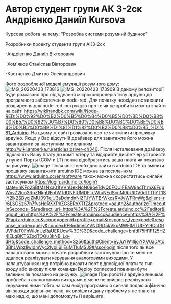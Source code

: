 Автор студент групи АК 3-2ск Андрієнко Даниїл 
Kursova
=======
Курсова робота на тему: "Розробка системи розумний будинок" 

  Розробники проекту студенти групи АК3-2ск

-Андрієгнко Даниїл Вікторович

-Хом'яков Станіслав Вікторович

-Квотченко Дмитро Олександрович

Фото розробленої моделі емуляції розумного дому:
![IMG_20220423_173816](https://user-images.githubusercontent.com/68506045/164910794-6a57ccce-0eff-4682-8826-38ed5a88d3d1.jpg)
![IMG_20220423_173909](https://user-images.githubusercontent.com/68506045/164910801-55852166-4360-4756-b9bd-6fe1d860848d.jpg)
В даному репозиторії буде розказано про під'єднання мікроконтролерів типу ардуіно до програмного забезпечення node-red.
Для початку неохідно встановити розширення для node-red інструкцію про те як це зробити можна знайти на сайті https://wikihandbk.com/wiki/Node-RED:%D0%92%D0%B2%D0%B5%D0%B4%D0%B5%D0%BD%D0%B8%D0%B5/%D0%92%D0%B7%D0%B0%D0%B8%D0%BC%D0%BE%D0%B4%D0%B5%D0%B9%D1%81%D1%82%D0%B2%D0%B8%D0%B5_%D1%81_Arduino.
На цьому ж сайті розказано про те як змінити прошивку ардуіно. Якщо у Вас відсутній драйввер для завнтажте його можна завантажити за наступним посиланням http://wiki.amperka.ru/articles:driver-ch340. 
Після інсталювання драйверу підключіть Вашу плату до комп'ютеру та відкрийте диспетчер устройств у пункті Порты (СОМ и LT) понна відобразитись ваша плата як показано на рисунку. 
![image](https://user-images.githubusercontent.com/68506045/154534261-07a6d666-0904-4e37-a19f-7c753851f110.png)
Після чого необхідно зайти в arduino IDE та змінити прошивку завантажити arduino IDE можна за посиланням https://www.arduino.cc/en/software також можна скористаттись онлайн застосунком https://login.arduino.cc/login?state=hKFo2SBtMzNxa01tVVhUekNoN09oeTdyQ0FCUlFEaW9acThmX6FupWxvZ2luo3RpZNkgUFpfWTdDNFlUMDFTcWtuNEdScnM0bUtDV0dITThYT1SjY2lk2SBycjZMU09TejU3aDdmdnNIZFJYWFBrWkczRVJvWFRmWg&client=rr6LSOSz57h7fvsHdRXXPkZG3ERoXTfZ&protocol=oauth2&authorizeTimeoutInSeconds=5&redirect_uri=https%3A%2F%2Fcreate.arduino.cc%2Feditor&logout_uri=https%3A%2F%2Fcreate.arduino.cc&audience=https%3A%2F%2Fapi.arduino.cc&scope=openid+profile+email&response_type=code&response_mode=query&nonce=RFBndmVsYVNDRG5kVkpMWElMTUtEYl9CcGRJVFdaT0FnWlJnUzRaUERUcw%3D%3D&code_challenge=bnfdl75H1F125HZ4iELqBKTSZxdTOQu3kNB_Lq-dHtg&code_challenge_method=S256&auth0Client=eyJuYW1lIjoiYXV0aDAtc3BhLWpzIiwidmVyc2lvbiI6IjEuMTIuMSJ9#/sso/login після того як все налаштовано можна почати розробляти застосунок про те мені не вдалося реалізувати керування аналоговими виходами. У налаштуваннях нод потрібно вказати порт відповідної плати та тип входу або виходу після команди Deploy connected повинен бути зеленим як показано на рисунку. 
![image](https://user-images.githubusercontent.com/68506045/154535669-5ce07f8f-c2b4-4c1f-ba52-721dd813aadb.png)
 При роботі з ардуіно виникає проблеба з аналоговими виходами в мене не вийшло реалізувати керування ними тобто на сам вихід програмно я сигнал подаю а фізично він завжди дорівнює нулю, як вирішити дану проблему я не знаю та маю надію, що мені допоможуть її вирішити.
